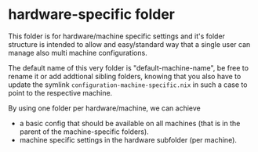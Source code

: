 # hardware-specific folder

This folder is for hardware/machine specific settings and it's folder structure is intended to allow and easy/standard way that a single user can manage also
multi machine configurations.

The default name of this very folder is "default-machine-name", be free to rename it or add addtional sibling folders, knowing that you also have to update the symlink `configuration-machine-specific.nix` in such a case to point to the respective machine.

By using one folder per hardware/machine, we can achieve
- a basic config that should be available on all machines (that is in the parent of the machine-specific folders).
- machine specific settings in the hardware subfolder (per machine).

